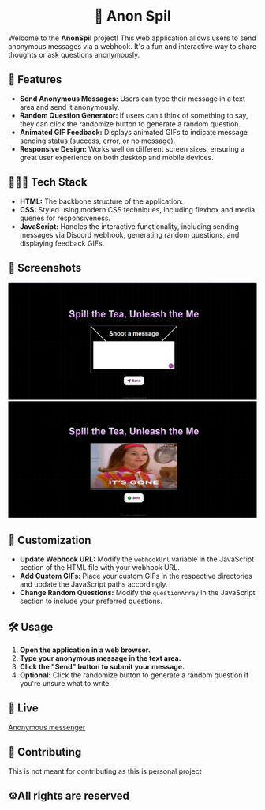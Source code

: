 <h1 align="center"> 📨 Anon Spil </h1>

Welcome to the **AnonSpil** project! This web application allows users to send anonymous messages via a webhook. It's a fun and interactive way to share thoughts or ask questions anonymously.

## 🌟 Features

- **Send Anonymous Messages:** Users can type their message in a text area and send it anonymously.
- **Random Question Generator:** If users can't think of something to say, they can click the randomize button to generate a random question.
- **Animated GIF Feedback:** Displays animated GIFs to indicate message sending status (success, error, or no message).
- **Responsive Design:** Works well on different screen sizes, ensuring a great user experience on both desktop and mobile devices.

## 👩🏻‍💻 Tech Stack

- **HTML:** The backbone structure of the application.
- **CSS:** Styled using modern CSS techniques, including flexbox and media queries for responsiveness.
- **JavaScript:** Handles the interactive functionality, including sending messages via Discord webhook, generating random questions, and displaying feedback GIFs.

## 📸 Screenshots

![Screenshot 1](image/screenshots/screenshot-1.png)
![Screenshot 2](image/screenshots/screenshot-2.png)

## 🎨 Customization

- **Update Webhook URL:** Modify the `webhookUrl` variable in the JavaScript section of the HTML file with your webhook URL.
- **Add Custom GIFs:** Place your custom GIFs in the respective directories and update the JavaScript paths accordingly.
- **Change Random Questions:** Modify the `questionArray` in the JavaScript section to include your preferred questions.

## 🛠️ Usage

1. **Open the application in a web browser.**
2. **Type your anonymous message in the text area.**
3. **Click the "Send" button to submit your message.**
4. **Optional:** Click the randomize button to generate a random question if you're unsure what to write.

## 🚀 Live 
[Anonymous messenger](https://anonspil-abheeshta.netlify.app/)

## 🤝 Contributing
This is not meant for contributing as this is personal project

## ⚙️All rights are reserved

